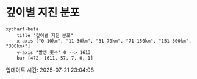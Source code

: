 # 깊이별 지진 분포

```mermaid
xychart-beta
    title "깊이별 지진 분포"
    x-axis ["0-10km", "11-30km", "31-70km", "71-150km", "151-300km", "300km+"]
    y-axis "발생 횟수" 0 --> 1613
    bar [472, 1611, 57, 7, 0, 1]
```

업데이트 시간: 2025-07-21 23:04:08
